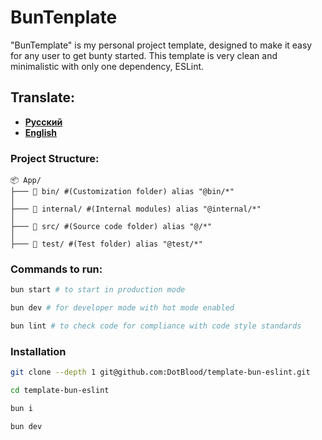 # BunTenplate

"BunTemplate" is my personal project template, designed to make it easy for any user to get bunty started. This template is very clean and minimalistic with only one dependency, ESLint.

## Translate: 
* [**Русский**]("https://github.com/DotBlood/template-bun-eslint/blob/master/bin/docks/README_ru.md") 
* [**English**]("")


### Project Structure:
```vbnet
📦 App/
├─── 📂 bin/ #(Customization folder) alias "@bin/*"
│
├─── 📂 internal/ #(Internal modules) alias "@internal/*"
│
├─── 📂 src/ #(Source code folder) alias "@/*"
│
├─── 📂 test/ #(Test folder) alias "@test/*"
```

### Commands to run:
```zsh
bun start # to start in production mode

bun dev # for developer mode with hot mode enabled

bun lint # to check code for compliance with code style standards
```


### Installation
```zsh
git clone --depth 1 git@github.com:DotBlood/template-bun-eslint.git 
```

```zsh
cd template-bun-eslint
```

```zsh
bun i
```

```zsh
bun dev
```
